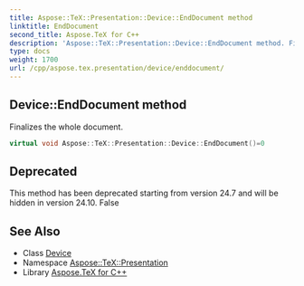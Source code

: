 ```yaml
---
title: Aspose::TeX::Presentation::Device::EndDocument method
linktitle: EndDocument
second_title: Aspose.TeX for C++
description: 'Aspose::TeX::Presentation::Device::EndDocument method. Finalizes the whole document in C++.'
type: docs
weight: 1700
url: /cpp/aspose.tex.presentation/device/enddocument/
---
```

## Device::EndDocument method


Finalizes the whole document.

```cpp
virtual void Aspose::TeX::Presentation::Device::EndDocument()=0
```


## Deprecated
This method has been deprecated starting from version 24.7 and will be hidden in version 24.10. False 

## See Also

* Class [Device](../)
* Namespace [Aspose::TeX::Presentation](../../)
* Library [Aspose.TeX for C++](../../../)
